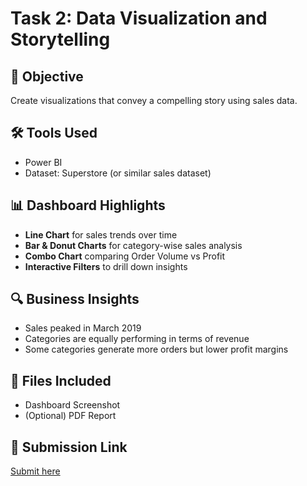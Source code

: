 # Task 2: Data Visualization and Storytelling

## 🧠 Objective
Create visualizations that convey a compelling story using sales data.

## 🛠 Tools Used
- Power BI
- Dataset: Superstore (or similar sales dataset)

## 📊 Dashboard Highlights
- **Line Chart** for sales trends over time
- **Bar & Donut Charts** for category-wise sales analysis
- **Combo Chart** comparing Order Volume vs Profit
- **Interactive Filters** to drill down insights

## 🔍 Business Insights
- Sales peaked in March 2019
- Categories are equally performing in terms of revenue
- Some categories generate more orders but lower profit margins

## 📁 Files Included
- Dashboard Screenshot
- (Optional) PDF Report

## 🔗 Submission Link
[Submit here](https://forms.gle/8Gm83s53KbyXs3Ne9)
